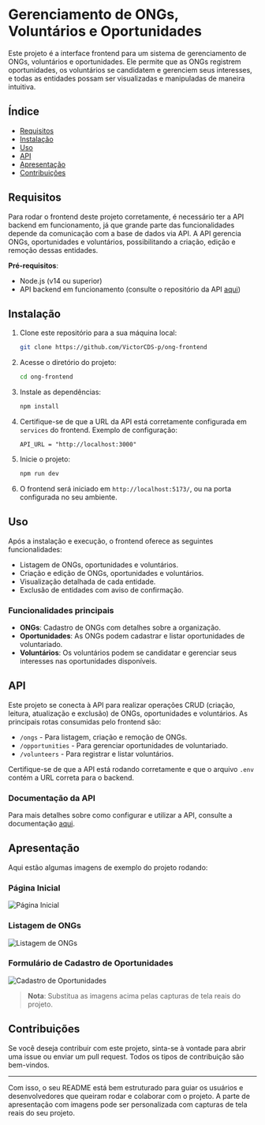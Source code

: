# Gerenciamento de ONGs, Voluntários e Oportunidades

Este projeto é a interface frontend para um sistema de gerenciamento de ONGs, voluntários e oportunidades. Ele permite que as ONGs registrem oportunidades, os voluntários se candidatem e gerenciem seus interesses, e todas as entidades possam ser visualizadas e manipuladas de maneira intuitiva.

## Índice

- [Requisitos](#requisitos)
- [Instalação](#instalação)
- [Uso](#uso)
- [API](#api)
- [Apresentação](#apresentação)
- [Contribuições](#contribuições)

## Requisitos

Para rodar o frontend deste projeto corretamente, é necessário ter a API backend em funcionamento, já que grande parte das funcionalidades depende da comunicação com a base de dados via API. A API gerencia ONGs, oportunidades e voluntários, possibilitando a criação, edição e remoção dessas entidades.

**Pré-requisitos**:
- Node.js (v14 ou superior)
- API backend em funcionamento (consulte o repositório da API [aqui](https://github.com/VictorCDS-p/ong-api))
  
## Instalação

1. Clone este repositório para a sua máquina local:
   ```bash
   git clone https://github.com/VictorCDS-p/ong-frontend
   ```

2. Acesse o diretório do projeto:
   ```bash
   cd ong-frontend
   ```

3. Instale as dependências:
   ```bash
   npm install
   ```

4. Certifique-se de que a URL da API está corretamente configurada em `services` do frontend. Exemplo de configuração:
   ```
   API_URL = "http://localhost:3000"
   ```

5. Inicie o projeto:
   ```bash
   npm run dev
   ```

6. O frontend será iniciado em `http://localhost:5173/`, ou na porta configurada no seu ambiente.

## Uso

Após a instalação e execução, o frontend oferece as seguintes funcionalidades:

- Listagem de ONGs, oportunidades e voluntários.
- Criação e edição de ONGs, oportunidades e voluntários.
- Visualização detalhada de cada entidade.
- Exclusão de entidades com aviso de confirmação.

### Funcionalidades principais

- **ONGs**: Cadastro de ONGs com detalhes sobre a organização.
- **Oportunidades**: As ONGs podem cadastrar e listar oportunidades de voluntariado.
- **Voluntários**: Os voluntários podem se candidatar e gerenciar seus interesses nas oportunidades disponíveis.

## API

Este projeto se conecta à API para realizar operações CRUD (criação, leitura, atualização e exclusão) de ONGs, oportunidades e voluntários. As principais rotas consumidas pelo frontend são:

- `/ongs` - Para listagem, criação e remoção de ONGs.
- `/opportunities` - Para gerenciar oportunidades de voluntariado.
- `/volunteers` - Para registrar e listar voluntários.

Certifique-se de que a API está rodando corretamente e que o arquivo `.env` contém a URL correta para o backend.

### Documentação da API

Para mais detalhes sobre como configurar e utilizar a API, consulte a documentação [aqui](https://github.com/seuusuario/api-projeto).

## Apresentação

Aqui estão algumas imagens de exemplo do projeto rodando:

### Página Inicial
![Página Inicial](./assets/homepage.png)

### Listagem de ONGs
![Listagem de ONGs](./assets/ong-list.png)

### Formulário de Cadastro de Oportunidades
![Cadastro de Oportunidades](./assets/opportunity-form.png)

> **Nota**: Substitua as imagens acima pelas capturas de tela reais do projeto.

## Contribuições

Se você deseja contribuir com este projeto, sinta-se à vontade para abrir uma issue ou enviar um pull request. Todos os tipos de contribuição são bem-vindos.

---

Com isso, o seu README está bem estruturado para guiar os usuários e desenvolvedores que queiram rodar e colaborar com o projeto. A parte de apresentação com imagens pode ser personalizada com capturas de tela reais do seu projeto.
